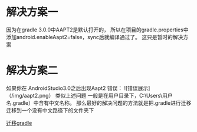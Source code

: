 # 解决方案一

因为在gradle 3.0.0中AAPT2是默认打开的，
所以在项目的gradle.properties中添加android.enableAapt2=false，sync后就编译通过了。
这只是暂时的解决方案



# 解决方案二

如果你在 AndroidStudio3.0之后出现Aapt2 错误：
![错误展示]（/img/aapt2.png）
类似上述问题
一般是在用户目录下，C:\Users\用户名\.gradle）中含有中文名称。
那么最好的解决问题的方法就是把.gradle进行迁移
迁移到一个没有中文路径下的文件夹下

[迁移gradle](https://blog.csdn.net/Jeff_YaoJie/article/details/80499278)
